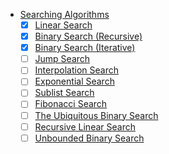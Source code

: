 * [Searching Algorithms](Searching)
    - [x] [Linear Search](Searching/LinearSearch.py)
    - [x] [Binary Search (Recursive)](Searching/BinarySearchRecursive.py)
    - [x] [Binary Search (Iterative)](Searching/BinarySearchIterative.py)
    - [ ] [Jump Search](Searching/JumpSearch.py)
    - [ ] [Interpolation Search]()
    - [ ] [Exponential Search]()
    - [ ] [Sublist Search]()
    - [ ] [Fibonacci Search]()
    - [ ] [The Ubiquitous Binary Search]()
    - [ ] [Recursive Linear Search]()
    - [ ] [Unbounded Binary Search]()